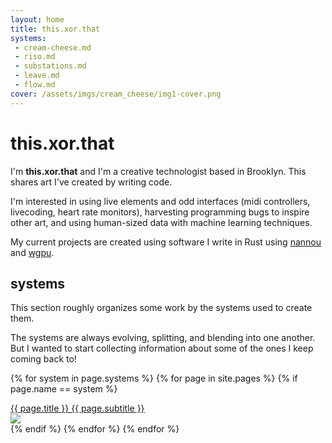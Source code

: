 ```yaml
---
layout: home
title: this.xor.that
systems:
 - cream-cheese.md
 - riso.md
 - substations.md
 - leave.md
 - flow.md
cover: /assets/imgs/cream_cheese/img1-cover.png
---
```

# this.xor.that

I'm **this.xor.that** and I'm a creative technologist based in Brooklyn. This shares art I've created by writing code.

I'm interested in using live elements and odd interfaces (midi controllers, livecoding, heart rate monitors), harvesting programming bugs to inspire other art, and using human-sized data with machine learning techniques.

My current projects are created using software I write in Rust using [nannou](https://nannou.cc) and [wgpu](https://wgpu.rs).

## systems

This section roughly organizes some work by the systems used to create them.

The systems are always evolving, splitting, and blending into one another. 
But I wanted to start collecting information about some of the ones I keep coming back to!

{% for system in page.systems %}
  {% for page in site.pages %}
    {% if page.name == system %}
<div class="cover-title">
<a href="{{ page.url }}">
<div class="title">{{ page.title }}
<span class="subtitle">{{ page.subtitle }}</span>
</div>
<img src="{{ page.cover }}">
</a>
</div>
    {% endif %}
  {% endfor %}
{% endfor %}

